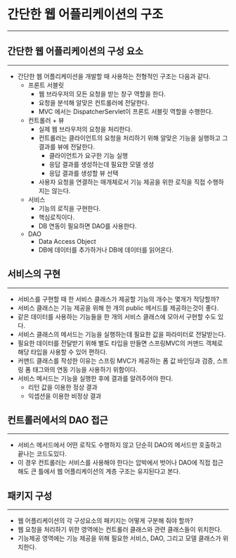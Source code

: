 # 간단한 웹 어플리케이션의 구조

---
## 간단한 웹 어플리케이션의 구성 요소

---
* 간단한 웹 어플리케이션을 개발할 때 사용하는 전형적인 구조는 다음과 같다.
    * 프론트 서블릿
      * 웹 브라우저의 모든 요청을 받는 창구 역할을 한다.
      * 요청을 분석해 알맞은 컨트롤러에 전달한다.
      * MVC 에서는 DispatcherServlet이 프론트 서블릿 역할을 수행한다. 
    * 컨트롤러 + 뷰
      * 실제 웹 브라우저의 요청을 처리한다.
      * 컨트롤러는 클라이언트의 요청을 처리하기 위해 알맞은 기능을 실행하고 그 결과를 뷰에 전달한다.
        * 클라이언트가 요구한 기능 실행
        * 응답 결과를 생성하는데 필요한 모델 생성
        * 응답 결과를 생성할 뷰 선택
      * 사용자 요청을 연결하는 매개체로서 기능 제공을 위한 로직을 직접 수행하지는 않는다.
    * 서비스
      * 기능의 로직을 구현한다.
      * 핵심로직이다.
      * DB 연동이 필요하면 DAO를 사용한다.
    * DAO
      * Data Access Object 
      * DB에 데이터를 추가하거나 DB에 데이터를 읽어온다.

## 서비스의 구현

---
* 서비스를 구현할 때 한 서비스 클래스가 제공할 기능의 개수는 몇개가 적당할까?
* 서비스 클래스는 기능 제공을 위해 한 개의 public 메서드를 제공하는것이 좋다.
* 같은 데이터를 사용하는 기능들을 한 개의 서비스 클래스에 모아서 구현할 수도 있다.
* 서비스 클래스의 메서드는 기능을 실행하는데 필요한 값을 파라미터로 전달받는다.
* 필요한 데이터를 전달받기 위해 별도 타입을 만들면 스프링MVC의 커맨드 객체로 해당
타입을 사용할 수 있어 편하다.
* 커맨드 클래스를 작성한 이유는 스프링 MVC가 제공하는 폼 값 바인딩과 검증, 스프링
폼 태그와의 연동 기능을 사용하기 위함이다.
* 서비스 메서드는 기능을 실행한 후에 결과를 알려주어야 한다.
  * 리턴 값을 이용한 정상 결과
  * 익셉션을 이용한 비정상 결과

## 컨트롤러에서의 DAO 접근

---
* 서비스 메서드에서 어떤 로직도 수행하지 않고 단순히 DAO의 메서드만 호출하고 끝나는 코드도있다.
* 이 경우 컨트롤러는 서비스를 사용해야 한다는 압박에서 벗어나 DAO에 직접 접근해도
큰 틀에서 웹 어플리케이션의 계층 구조는 유지된다고 본다.

## 패키지 구성

---
* 웹 어플리케이션의 각 구성요소의 패키지는 어떻게 구분해 줘야 할까?
* 웹 요청을 처리하기 위한 영역에는 컨트롤러 클래스와 관련 클래스들이 위치한다.
* 기능제공 영역에는 기능 제공을 위해 필요한 서비스, DAO, 그리고 모델 클래스가 위치한다.
